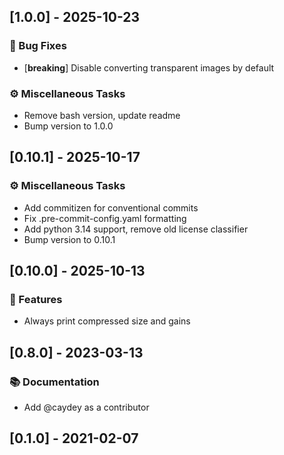 ## [1.0.0] - 2025-10-23

### 🐛 Bug Fixes

- [**breaking**] Disable converting transparent images by default

### ⚙️ Miscellaneous Tasks

- Remove bash version, update readme
- Bump version to 1.0.0
## [0.10.1] - 2025-10-17

### ⚙️ Miscellaneous Tasks

- Add commitizen for conventional commits
- Fix .pre-commit-config.yaml formatting
- Add python 3.14 support, remove old license classifier
- Bump version to 0.10.1
## [0.10.0] - 2025-10-13

### 🚀 Features

- Always print compressed size and gains
## [0.8.0] - 2023-03-13

### 📚 Documentation

- Add @caydey as a contributor
## [0.1.0] - 2021-02-07

